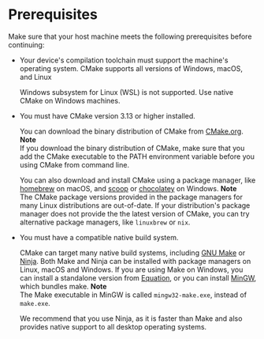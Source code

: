 # Prerequisites<a name="building-cmake-prereqs"></a>

Make sure that your host machine meets the following prerequisites before continuing:
+ Your device's compilation toolchain must support the machine's operating system\. CMake supports all versions of Windows, macOS, and Linux

  Windows subsystem for Linux \(WSL\) is not supported\. Use native CMake on Windows machines\.
+ You must have CMake version 3\.13 or higher installed\.

  You can download the binary distribution of CMake from [CMake\.org](https://cmake.org/download/)\.
**Note**  
If you download the binary distribution of CMake, make sure that you add the CMake executable to the PATH environment variable before you using CMake from command line\.

  You can also download and install CMake using a package manager, like [homebrew](https://brew.sh/) on macOS, and [scoop](https://scoop.sh/) or [chocolatey](https://chocolatey.org/) on Windows\.
**Note**  
The CMake package versions provided in the package managers for many Linux distributions are out\-of\-date\. If your distribution's package manager does not provide the the latest version of CMake, you can try alternative package managers, like `linuxbrew` or `nix`\.
+ You must have a compatible native build system\.

  CMake can target many native build systems, including [GNU Make](https://www.gnu.org/software/make/) or [Ninja](https://github.com/ninja-build/ninja/releases)\. Both Make and Ninja can be installed with package managers on Linux, macOS and Windows\. If you are using Make on Windows, you can install a standalone version from [Equation](http://www.equation.com/servlet/equation.cmd?fa=make), or you can install [MinGW](https://sourceforge.net/projects/mingw-w64/files/), which bundles make\.
**Note**  
The Make executable in MinGW is called `mingw32-make.exe`, instead of `make.exe`\.

  We recommend that you use Ninja, as it is faster than Make and also provides native support to all desktop operating systems\.